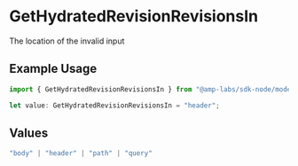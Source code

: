# GetHydratedRevisionRevisionsIn

The location of the invalid input

## Example Usage

```typescript
import { GetHydratedRevisionRevisionsIn } from "@amp-labs/sdk-node/models/errors";

let value: GetHydratedRevisionRevisionsIn = "header";
```

## Values

```typescript
"body" | "header" | "path" | "query"
```